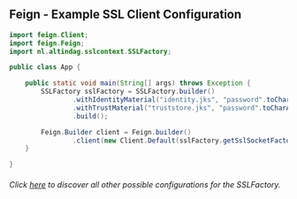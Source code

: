 ## Feign - Example SSL Client Configuration

```java
import feign.Client;
import feign.Feign;
import nl.altindag.sslcontext.SSLFactory;

public class App {

    public static void main(String[] args) throws Exception {
        SSLFactory sslFactory = SSLFactory.builder()
                .withIdentityMaterial("identity.jks", "password".toCharArray())
                .withTrustMaterial("truststore.jks", "password".toCharArray())
                .build();

        Feign.Builder client = Feign.builder()
                .client(new Client.Default(sslFactory.getSslSocketFactory(), sslFactory.getHostnameVerifier()));
    }

}
```
###### Click [here](../usage.html) to discover all other possible configurations for the SSLFactory.